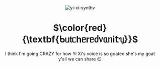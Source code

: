 <div align="center">

![yi-xi-synthv](https://github.com/user-attachments/assets/9d43b662-6080-4f93-85b9-cab870da75b0)

# $\color{red}{\textbf{ᑲᥙ𝗍ᥴһᥱrᥱძ᥎ᥲᥒі𝗍ᥡ}}$
 
<p/>
I think I'm going CRAZY for how Yi Xi's voice is so goated
she's my goat y'all we can share 😉
